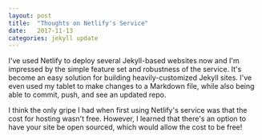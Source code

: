 ```yaml
---
layout: post
title:  "Thoughts on Netlify's Service"
date:   2017-11-13
categories: jekyll update
---
```


I've used Netlify to deploy several Jekyll-based websites now and I'm impressed by the simple feature set and robustness of the service. It's become an easy solution for building heavily-customized Jekyll sites. I've even used my tablet to make changes to a Markdown file, while also being able to commit, push, and see an updated repo. 

I think the only gripe I had when first using Netlify's service was that the cost for hosting wasn't free. However, I learned that there's an option to have your site be open sourced, which would allow the cost to be free!